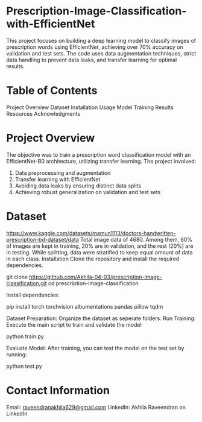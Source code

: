 # Prescription-Image-Classification-with-EfficientNet
This project focuses on building a deep learning model to classify images of prescription words using EfficientNet, achieving over 70% accuracy on validation and test sets. The code uses data augmentation techniques, strict data handling to prevent data leaks, and transfer learning for optimal results.
# Table of Contents
Project Overview
Dataset
Installation
Usage
Model Training
Results
Resources
Acknowledgments
# Project Overview
The objective was to train a prescription word classification model with an EfficientNet-B0 architecture, utilizing transfer learning. The project involved:

1. Data preprocessing and augmentation
2. Transfer learning with EfficientNet
3. Avoiding data leaks by ensuring distinct data splits
4. Achieving robust generalization on validation and test sets
# Dataset
 https://www.kaggle.com/datasets/mamun1113/doctors-handwritten-prescription-bd-dataset/data
 Total image data of 4680. Among them, 60% of images are kept in training, 20% are in validation, and the rest (20%) are in testing. While splitting, data were stratified to keep equal amount of data in each class.
 Installation
Clone the repository and install the required dependencies.

git clone https://github.com/Akhila-04-03/prescription-image-classification.git
cd prescription-image-classification

Install dependencies:

pip install torch torchvision albumentations pandas pillow tqdm

Dataset Preparation: Organize the dataset as seperate folders.
Run Training: Execute the main script to train and validate the model

python train.py

Evaluate Model: After training, you can test the model on the test set by running:

python test.py
# Contact Information
Email: raveendranakhila629@gmail.com
LinkedIn: Akhila Raveendran on LinkedIn


